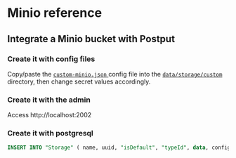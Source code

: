 # Minio reference

## Integrate a Minio bucket with Postput

### Create it with config files
Copy/paste the [`custom-minio.json` ](custom-minio.json) config file into the [`data/storage/custom`](https://github.com/postput/api/tree/master/data/storage/custom) directory, then change secret values accordingly.

### Create it with the admin

Access http://localhost:2002

### Create it with postgresql

````sql
INSERT INTO "Storage" ( name, uuid, "isDefault", "typeId", data, config, "creationDate", "updatedOn" ) VALUES ('my_customs_minio_files', '5141322a-047c-4fb0-9b88-ec1b0ae4ea61', true, 1, '{}', '{ "custom": { "endpoint": "http://172.17.0.2:9000", "bucket": "testpostput", "accessKeyId": "xxxxxxxxxxxxxxxxxxxxxxx", "secretAccessKey": "XXXXXXXXXXXXXXXXXXXXXXXXXXXXXXXXXXX", "s3ForcePathStyle": true, "signatureVersion": "v4" }, "allowUpload": true, "urls": ["http://localhost:2000/", "https://www.my-other-domain.com"] }', NOW(), NOW())
````
